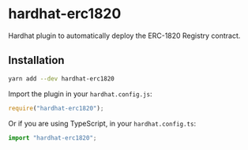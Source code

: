 # hardhat-erc1820

Hardhat plugin to automatically deploy the ERC-1820 Registry contract.

## Installation

```bash
yarn add --dev hardhat-erc1820
```

Import the plugin in your `hardhat.config.js`:

```js
require("hardhat-erc1820");
```

Or if you are using TypeScript, in your `hardhat.config.ts`:

```ts
import "hardhat-erc1820";
```
